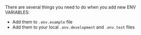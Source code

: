 There are several things you need to do when you add new ENV VARIABLES:

- Add them to `.env.example` file
- Add them to your local `.env.development` and `.env.test` files
